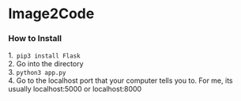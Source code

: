 # Image2Code

### How to Install

1.``` pip3 install Flask``` <br />
2. Go into the directory  <br />
3. ```python3 app.py```   <br />
4. Go to the localhost port that your computer tells you to. For me, its usually localhost:5000 or localhost:8000


